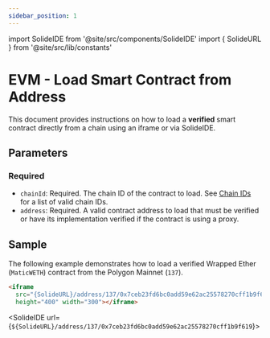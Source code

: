 ```yaml
---
sidebar_position: 1
---
```


import SolideIDE from '@site/src/components/SolideIDE'
import { SolideURL } from '@site/src/lib/constants'

# EVM - Load Smart Contract from Address

This document provides instructions on how to load a **verified** smart contract directly from a chain using an iframe or via SolideIDE.

## Parameters

### Required
- `chainId`: Required. The chain ID of the contract to load. See [Chain IDs](/docs/supported-chains) for a list of valid chain IDs.
- `address`: Required. A valid contract address to load that must be verified or have its implementation verified if the contract is using a proxy.

## Sample

The following example demonstrates how to load a verified Wrapped Ether (`MaticWETH`) contract from the Polygon Mainnet (`137`).

```html title="MaticWETH.sol" showLineNumbers
<iframe 
  src="{SolideURL}/address/137/0x7ceb23fd6bc0add59e62ac25578270cff1b9f619"
  height="400" width="300"></iframe>
```

<SolideIDE url={`${SolideURL}/address/137/0x7ceb23fd6bc0add59e62ac25578270cff1b9f619`}></SolideIDE>
